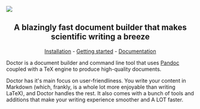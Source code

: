 ![](https://raw.githubusercontent.com/kmaasrud/kodb/rewrite-in-go/docs/assets/card_header.png)

<h2 align="center">A blazingly fast document builder that makes scientific writing a breeze</h2>

<p align="center"><a href="/">Installation</a> - <a href="/">Getting started</a> - <a href="/">Documentation</a></p>

Doctor is a document builder and command line tool that uses [Pandoc](https://pandoc.org) coupled with a TeX engine to produce high-quality documents.

Doctor has it's main focus on user-friendliness. You write your content in Markdown (which, frankly, is a whole lot more enjoyable than writing LaTeX), and Doctor handles the rest. It also comes with a bunch of tools and additions that make your writing experience smoother and A LOT faster.